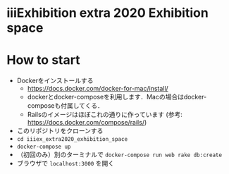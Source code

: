 # iiiExhibition extra 2020 Exhibition space

# How to start

* Dockerをインストールする
    * https://docs.docker.com/docker-for-mac/install/
    * dockerとdocker-composeを利用します．Macの場合はdocker-composeも付属してくる．
    * Railsのイメージはほぼこれの通りに作っています (参考: https://docs.docker.com/compose/rails/)
* このリポジトリをクローンする
* `cd iiiex_extra2020_exhibition_space`
* `docker-compose up`
* （初回のみ）別のターミナルで `docker-compose run web rake db:create`
* ブラウザで `localhost:3000` を開く